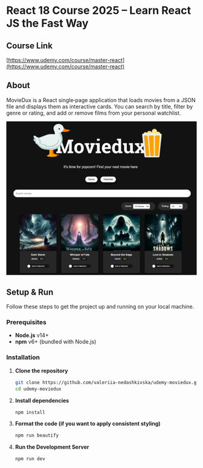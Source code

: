 # React 18 Course 2025 – Learn React JS the Fast Way

## Course Link

[https://www.udemy.com/course/master-react](https://www.udemy.com/course/master-react)

## About

MovieDux is a React single‑page application that loads movies from a JSON file and displays them as interactive cards. You can search by title, filter by genre or rating, and add or remove films from your personal watchlist.

![page](public/page.png)

## Setup & Run

Follow these steps to get the project up and running on your local machine.

### Prerequisites

- **Node.js** v14+  
- **npm** v6+ (bundled with Node.js)

### Installation

1. **Clone the repository**  
   ```bash
   git clone https://github.com/valeriia-nedashkivska/udemy-moviedux.git
   cd udemy-moviedux
   ```

2. **Install dependencies**
    ```bash
    npm install
    ```

3. **Format the code (if you want to apply consistent styling)**
    ```bash
    npm run beautify
    ```

4. **Run the Development Server**
    ```bash
    npm run dev
    ```